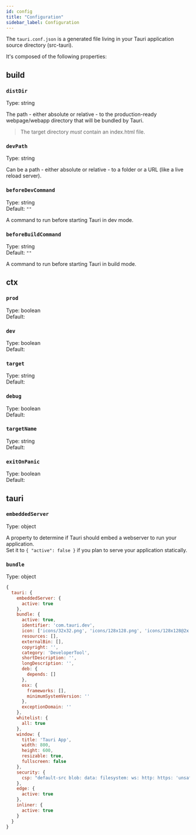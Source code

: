 ```yaml
---
id: config
title: "Configuration"
sidebar_label: Configuration
---
```


The `tauri.conf.json` is a generated file living in your Tauri application source directory (src-tauri).

It's composed of the following properties:

## build

### `distDir`

Type: string

The path - either absolute or relative - to the production-ready webpage/webapp directory that will be bundled by Tauri.

> The target directory _must_ contain an index.html file.

### `devPath`

Type: string

Can be a path - either absolute or relative - to a folder or a URL (like a live reload server).

### `beforeDevCommand`

Type: string<br> Default: `""`

A command to run before starting Tauri in dev mode.

### `beforeBuildCommand`

Type: string<br> Default: `""`

A command to run before starting Tauri in build mode.

## ctx

### `prod`

Type: boolean<br> Default:


### `dev`

Type: boolean<br> Default:

### `target`

Type: string<br> Default:

### `debug`

Type: boolean<br> Default:

### `targetName`

Type: string<br> Default:

### `exitOnPanic`

Type: boolean<br> Default:

## tauri

### `embeddedServer`

Type: object<br>

A property to determine if Tauri should embed a webserver to run your application. <br> Set it to `{ "active": false }` if you plan to serve your application statically.

### `bundle`

Type: object<br>

```js
{
  tauri: {
    embeddedServer: {
      active: true
    },
    bundle: {
      active: true,
      identifier: 'com.tauri.dev',
      icon: ['icons/32x32.png', 'icons/128x128.png', 'icons/128x128@2x.png', 'icons/icon.icns', 'icons/icon.ico'],
      resources: [],
      externalBin: [],
      copyright: '',
      category: 'DeveloperTool',
      shortDescription: '',
      longDescription: '',
      deb: {
        depends: []
      },
      osx: {
        frameworks: [],
        minimumSystemVersion: ''
      },
      exceptionDomain: ''
    },
    whitelist: {
      all: true
    },
    window: {
      title: 'Tauri App',
      width: 800,
      height: 600,
      resizable: true,
      fullscreen: false
    },
    security: {
      csp: "default-src blob: data: filesystem: ws: http: https: 'unsafe-eval' 'unsafe-inline'"
    },
    edge: {
      active: true
    },
    inliner: {
      active: true
    }
  }
}
```
